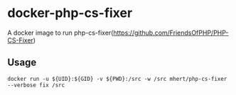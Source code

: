 # docker-php-cs-fixer

A docker image to run php-cs-fixer(https://github.com/FriendsOfPHP/PHP-CS-Fixer)

## Usage 

    docker run -u ${UID}:${GID} -v ${PWD}:/src -w /src mhert/php-cs-fixer --verbose fix /src

